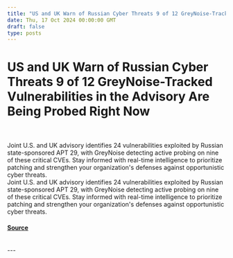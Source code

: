 ```yaml
---
title: "US and UK Warn of Russian Cyber Threats 9 of 12 GreyNoise-Tracked Vulnerabilities in the Advisory Are Being Probed Right Now"
date: Thu, 17 Oct 2024 00:00:00 GMT
draft: false
type: posts
---
```

# US and UK Warn of Russian Cyber Threats 9 of 12 GreyNoise-Tracked Vulnerabilities in the Advisory Are Being Probed Right Now

<br/>

<br/>
Joint U.S. and UK advisory identifies 24 vulnerabilities exploited by Russian state-sponsored APT 29, with GreyNoise detecting active probing on nine of these critical CVEs. Stay informed with real-time intelligence to prioritize patching and strengthen your organization's defenses against opportunistic cyber threats.
<br/>
Joint U.S. and UK advisory identifies 24 vulnerabilities exploited by Russian state-sponsored APT 29, with GreyNoise detecting active probing on nine of these critical CVEs. Stay informed with real-time intelligence to prioritize patching and strengthen your organization's defenses against opportunistic cyber threats.

#### [Source](https://www.greynoise.io/blog/u-s-and-uk-warn-of-russian-cyber-threats-9-of-24-vulnerabilities-in-the-advisory-are-being-probed-right-now)

<br/>
---
